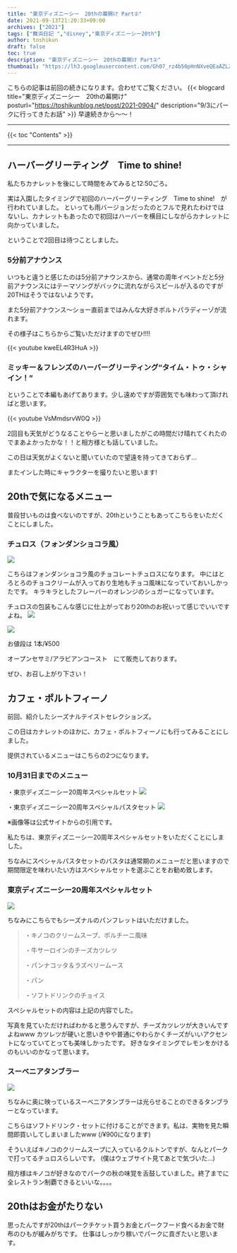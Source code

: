 ```yaml
---
title: "東京ディズニーシー　20thの幕開け Part②"
date: 2021-09-13T21:20:33+09:00
archives: ["2021"]
tags: ["舞浜日記 ","disney","東京ディズニーシー20th"]
author: toshikun
draft: false
toc: true
description: "東京ディズニーシー　20thの幕開け Part②"
thumbnail: "https://lh3.googleusercontent.com/Gh07_rz4b50pHnNXveQEaAZLZM_0wmWe1woO_BB6TWIitOFXGMtfPheIpQ5frubnRIlV5t3MZHSfMW6_rgoolUoLaYku4fUHYWrI96hkG9mYMGEJgKn469hTiCrfeOAFiSfk0yuMzQ=w2400"
---
```


こちらの記事は前回の続きになります。合わせてご覧ください。
{{< blogcard title="東京ディズニーシー　20thの幕開け" posturl="https://toshikunblog.net/post/2021-0904/" description="9/3にパークに行ってきたお話" >}}
早速続きから～～！

<hr>
{{< toc "Contents" >}}
<hr>

## ハーバーグリーティング　Time to shine!

私たちカナレットを後にして時間をみてみると12:50ごろ。

実は入園したタイミングで初回のハーバーグリーティング　Time to shine!　が行われていました。
といっても雨バージョンだったのとフルで見れたわけではないし、カナレットもあったので初回はハーバーを横目にしながらカナレットに向かっていました。

ということで2回目は待つことしました。

### 5分前アナウンス

いつもと違うと感じたのは5分前アナウンスから、通常の周年イベントだと5分前アナウンスにはテーマソングがバックに流れながらスピールが入るのですが20THはそうではないようです。

また5分前アナウンス～ショー直前まではみんな大好きポルトパラディーゾが流れます。

その様子はこちらからご覧いただけますのでぜひ!!!!

{{< youtube kweEL4R3HuA >}}

### ミッキー＆フレンズのハーバーグリーティング“タイム・トゥ・シャイン！”

ということで本編もあげてあります。少し遠めですが雰囲気でも味わって頂ければと思います。

{{< youtube VsMmdsrvW0Q >}}　

2回目も天気がどうなることやらーと思いましたがこの時間だけ晴れてくれたのでまあよかったかな！！と相方様とも話していました。

この日は天気がよくないと聞いていたので望遠を持ってきておらず...

またインした時にキャラクターを撮りたいと思います!

## 20thで気になるメニュー

普段甘いものは食べないのですが、20thということもあってこちらをいただくことにしました。

### チュロス（フォンダンショコラ風）


<img src="https://lh3.googleusercontent.com/Gh07_rz4b50pHnNXveQEaAZLZM_0wmWe1woO_BB6TWIitOFXGMtfPheIpQ5frubnRIlV5t3MZHSfMW6_rgoolUoLaYku4fUHYWrI96hkG9mYMGEJgKn469hTiCrfeOAFiSfk0yuMzQ=h400" >


こちらはフォンダンショコラ風のチョコレートチュロスになります。
中にはとろとろのチョコクリームが入っており生地もチョコ風味になっていておいしかったです。
キラキラとしたフレーバーのオレンジのシュガーになっています。


チュロスの包装もこんな感じに仕上がっており20thのお祝いって感じでいいですよね。
<img src="https://lh3.googleusercontent.com/KQ2BX_qLbzYv9nMSbc6DQTVWR5JDUp_XTawnilkC3bkmxDP8No2slqu-KojpPWC-QIuqPVe9gEJUml8I3apOKfG2JfylN0i5g7ST9E1_Rbzi_M2GcKeDwqHCoV2GEaljzR5Cyk7d-g=h600" >

<img src="https://lh3.googleusercontent.com/t_c64gI1zwGwacwkbUL5rmQnKlTfGFqEMgxUob-ATEMNbzAbWj2WxqRVb_Ul6hYPi_NUyLjEpW0EyBXub4yuaoWVF2N6LdCKxPyMUlJTHfK6hhbToD82aDS1Y4vOpBiTsbUiDETb9w=h570" >

お値段は
1本/¥500

オープンセサミ/アラビアンコースト　にて販売しております。

ぜひ、お召し上がり下さい！

## カフェ・ポルトフィーノ

前回、紹介したシーズナルテイストセレクションズ。

この日はカナレットのほかに、カフェ・ポルトフィーノにも行ってみることにしました。

提供されているメニューはこちらの2つになります。

### 10月31日までのメニュー

・東京ディズニーシー20周年スペシャルセット
<img src="https://lh3.googleusercontent.com/W_vvPTTpIDGpmpXedH6VbztwFWGYLvzmnpH9O8A9iHlAxk8ofADGoeRCaWR-Rv0IcNKBLeYxiOHMMy4ooQ8QVljXQgUbrDKPEMjZgYPYog1HXawObZNUmEz994FCVSbhTYcXMuO7Xw=h600" >


・東京ディズニーシー20周年スペシャルパスタセット
<img src="https://lh3.googleusercontent.com/vOPu_cvG_x2vNgrkuJk6EeB7HtCogsw9n-6zINEAFICw-Sn78MpyHr4ZCSyib6vSUF4YyA20bgL9NRRsi_Wu0K3a_qGCL5SJjII33W4twFyc-dG7NNioLlex0PnpyGD6qXn0jcxT9A=h600" >

※画像等は公式サイトからの引用です。

私たちは、東京ディズニーシー20周年スペシャルセットをいただくことにしました。


ちなみにスペシャルパスタセットのパスタは通常期のメニューだと思いますので期間限定を味わいたい方はスペシャルセットを選ぶことをお勧め致します。

### 東京ディズニーシー20周年スペシャルセット

<img src="https://lh3.googleusercontent.com/HXZzOzAQRxcxu4usVpV8nOUayvlIAhvLQIxLSReymR2VFXOORJCqVUl_68kqE1r8LCxBK-pmkXOmWvKgC6ianioueVwZb4NwHHHSyzVDpS54WHlT4sMLVYVDTifGq70cQtOHc1Jy-A=h600" >

ちなみにこちらでもシーズナルのパンフレットはいただけました。

>・キノコのクリームスープ、ポルチーニ風味
>
>・牛サーロインのチーズカツレツ
>
>・パンナコッタ＆ラズベリームース
>
>・パン
>
>・ソフトドリンクのチョイス

スペシャルセットの内容は上記の内容でした。

写真を見ていただければわかると思うんですが、チーズカツレツが大きいんですよねwww
カツレツが硬いと思いきやや普通にやわらかくチーズがいいアクセントになっていてとっても美味しかったです。
好きなタイミングでレモンをかけるのもいいのかなって思います。

### スーベニアタンブラー

<img src="https://lh3.googleusercontent.com/LEhrzGpdOYfs21obpo3gnvZ5S4XcMeFRbZdE0hmSYQ1GQ-_RzH16SL9XsLNK51Wx1V3avBkDlbwcsXxbLPfX4ZiWHvssC9q2XGj8A-jGuSL7zkBHkXdc6G_nxhHXSLWO-nn7nVFgiQ=h600" >

ちなみに奥に映っているスーベニアタンブラーは光らせることのできるタンブラーとなっています。

こちらはソフトドリンク・セットに付けることができます。私は、実物を見た瞬間即買いしてしまいましたwww
(/¥900になります)


そういえばキノコのクリームスープに入っているクルトンですが、なんとパークで打ってるチュロスらしいです。
(僕はウェブサイト見てあとで気づいた...)

相方様はキノコが好きなのでパークの秋の味覚を舌鼓していました。終了までに全レストラン制覇できるといいな。。。。



## 20thはお金がたりない

思ったんですが20thはパークチケット買うお金とパークフード食べるお金で財布のひもが緩みがちです。
仕事はしっかり稼いでパークに貢ぎたいと思います。








